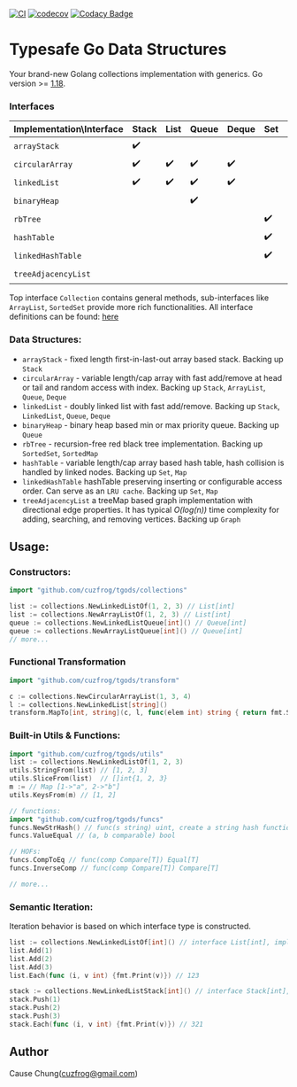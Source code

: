 [![CI](https://github.com/cuzfrog/tgods/actions/workflows/ci.yml/badge.svg)](https://github.com/cuzfrog/tgods/actions/workflows/ci.yml)
[![codecov](https://codecov.io/gh/cuzfrog/tgods/branch/master/graph/badge.svg?token=XIEG8JLDDW)](https://codecov.io/gh/cuzfrog/tgods)
[![Codacy Badge](https://app.codacy.com/project/badge/Grade/c1532de0f9ff4fcd9f2ec7b63792b37d)](https://www.codacy.com/gh/cuzfrog/tgods/dashboard?utm_source=github.com&amp;utm_medium=referral&amp;utm_content=cuzfrog/tgods&amp;utm_campaign=Badge_Grade)

# Typesafe Go Data Structures

Your brand-new Golang collections implementation with generics. Go version >= [1.18](https://tip.golang.org/doc/go1.18).

### Interfaces

| Implementation\Interface | Stack              | List               | Queue              | Deque              | Set                | Map                | Graph              |
|--------------------------|--------------------|--------------------|--------------------|--------------------|--------------------|--------------------|--------------------|
| `arrayStack`             | :heavy_check_mark: |                    |                    |                    |                    |                    |                    |
| `circularArray`          | :heavy_check_mark: | :heavy_check_mark: | :heavy_check_mark: | :heavy_check_mark: |                    |                    |                    |
| `linkedList`             | :heavy_check_mark: | :heavy_check_mark: | :heavy_check_mark: | :heavy_check_mark: |                    |                    |                    |
| `binaryHeap`             |                    |                    | :heavy_check_mark: |                    |                    |                    |                    |
| `rbTree`                 |                    |                    |                    |                    | :heavy_check_mark: | :heavy_check_mark: |                    |
| `hashTable`              |                    |                    |                    |                    | :heavy_check_mark: | :heavy_check_mark: |                    |
| `linkedHashTable`        |                    |                    |                    |                    | :heavy_check_mark: | :heavy_check_mark: |                    |
| `treeAdjacencyList`      |                    |                    |                    |                    |                    |                    | :heavy_check_mark: |

Top interface `Collection` contains general methods, sub-interfaces like `ArrayList`, `SortedSet` provide more rich functionalities.
All interface definitions can be found: [here](./types/collection.go)

### Data Structures:

* `arrayStack` - fixed length first-in-last-out array based stack. Backing up `Stack`
* `circularArray` - variable length/cap array with fast add/remove at head or tail and random access with index. Backing up `Stack`, `ArrayList`, `Queue`, `Deque`
* `linkedList` - doubly linked list with fast add/remove. Backing up `Stack`, `LinkedList`, `Queue`, `Deque`
* `binaryHeap` - binary heap based min or max priority queue. Backing up `Queue`
* `rbTree` - recursion-free red black tree implementation. Backing up `SortedSet`, `SortedMap`
* `hashTable` - variable length/cap array based hash table, hash collision is handled by linked nodes. Backing up `Set`, `Map`
* `linkedHashTable` hashTable preserving inserting or configurable access order. Can serve as an `LRU cache`. Backing up `Set`, `Map`
* `treeAdjacencyList` a treeMap based graph implementation with directional edge properties.
It has typical _O(log(n))_ time complexity for adding, searching, and removing vertices. Backing up `Graph`

## Usage:

### Constructors:

```go
import "github.com/cuzfrog/tgods/collections"

list := collections.NewLinkedListOf(1, 2, 3) // List[int]
list := collections.NewArrayListOf(1, 2, 3) // List[int]
queue := collections.NewLinkedListQueue[int]() // Queue[int]
queue := collections.NewArrayListQueue[int]() // Queue[int]
// more...
```

### Functional Transformation

```go
import "github.com/cuzfrog/tgods/transform"

c := collections.NewCircularArrayList(1, 3, 4)
l := collections.NewLinkedList[string]()
transform.MapTo[int, string](c, l, func(elem int) string { return fmt.Sprint(elem) }) // l ["1", "2", "3"]
```

### Built-in Utils & Functions:

```go
import "github.com/cuzfrog/tgods/utils"
list := collections.NewLinkedListOf(1, 2, 3)
utils.StringFrom(list) // [1, 2, 3]
utils.SliceFrom(list)  // []int{1, 2, 3}
m := // Map [1->"a", 2->"b"]
utils.KeysFrom(m) // [1, 2]

// functions:
import "github.com/cuzfrog/tgods/funcs"
funcs.NewStrHash() // func(s string) uint, create a string hash function based on 64bit or 32bit platform
funcs.ValueEqual // (a, b comparable) bool

// HOFs:
funcs.CompToEq // func(comp Compare[T]) Equal[T]
funcs.InverseComp // func(comp Compare[T]) Compare[T]

// more...
```

### Semantic Iteration:

Iteration behavior is based on which interface type is constructed.

```go
list := collections.NewLinkedListOf[int]() // interface List[int], implementation linkedList[int]
list.Add(1)
list.Add(2)
list.Add(3)
list.Each(func (i, v int) {fmt.Print(v)}) // 123

stack := collections.NewLinkedListStack[int]() // interface Stack[int], implementation linkedList[int]
stack.Push(1)
stack.Push(2)
stack.Push(3)
stack.Each(func (i, v int) {fmt.Print(v)}) // 321
```

## Author

Cause Chung(cuzfrog@gmail.com)
